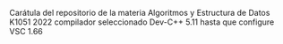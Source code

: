 Carátula del repositorio de la materia Algoritmos y Estructura de Datos K1051 2022
compilador seleccionado Dev-C++ 5.11 hasta que configure VSC 1.66